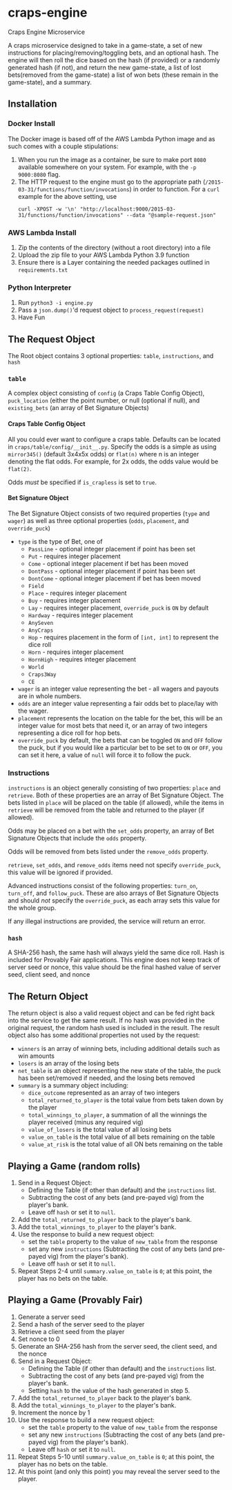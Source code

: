# craps-engine

Craps Engine Microservice

A craps microservice designed to take in a game-state, a set of new instructions for placing/removing/toggling bets, and
an optional hash. The engine will then roll the dice based on the hash (if provided) or a randomly generated hash (if
not), and return the new game-state, a list of lost bets(removed from the game-state) a list of won bets (these remain
in the game-state), and a summary.

## Installation

### Docker Install

The Docker image is based off of the AWS Lambda Python image and as such comes with a couple stipulations:

1. When you run the image as a container, be sure to make port `8080` available somewhere on your system. For example,
   with the `-p 9000:8080` flag.
2. The HTTP request to the engine must go to the appropriate path (`/2015-03-31/functions/function/invocations`) in
   order to function. For a `curl` example for the above setting, use
    ```
    curl -XPOST -w '\n' "http://localhost:9000/2015-03-31/functions/function/invocations" --data "@sample-request.json"
    ```

### AWS Lambda Install

1. Zip the contents of the directory (without a root directory) into a file
2. Upload the zip file to your AWS Lambda Python 3.9 function
3. Ensure there is a Layer containing the needed packages outlined in `requirements.txt`

### Python Interpreter

1. Run `python3 -i engine.py`
2. Pass a `json.dump()`'d request object to `process_request(request)`
3. Have Fun

## The Request Object

The Root object contains 3 optional properties: `table`, `instructions`, and `hash`

### `table`

A complex object consisting of `config` (a Craps Table Config Object), `puck_location` (either the point number, or
null (optional if null), and `existing_bets` (an array of Bet Signature Objects)

#### Craps Table Config Object

All you could ever want to configure a craps table.
Defaults can be located in `craps/table/config/__init__.py`.
Specify the odds is a simple as using `mirror345()` (default 3x4x5x odds) or `flat(n)` where n is an integer denoting
the flat odds.
For example, for 2x odds, the odds value would be `flat(2)`.

Odds _must_ be specified if `is_crapless` is set to `true`.

#### Bet Signature Object

The Bet Signature Object consists of two required properties (`type` and `wager`) as well as three optional
properties (`odds`, `placement`, and `override_puck`)

- `type` is the type of Bet, one of
    - `PassLine` - optional integer placement if point has been set
    - `Put` - requires integer placement
    - `Come` - optional integer placement if bet has been moved
    - `DontPass` - optional integer placement if point has been set
    - `DontCome` - optional integer placement if bet has been moved
    - `Field`
    - `Place` - requires integer placement
    - `Buy` - requires integer placement
    - `Lay` - requires integer placement, `override_puck` is `ON` by default
    - `Hardway` - requires integer placement
    - `AnySeven`
    - `AnyCraps`
    - `Hop` - requires placement in the form of `[int, int]` to represent the dice roll
    - `Horn` - requires integer placement
    - `HornHigh` - requires integer placement
    - `World`
    - `Craps3Way`
    - `CE`
- `wager` is an integer value representing the bet - all wagers and payouts are in whole numbers.
- `odds` are an integer value representing a fair odds bet to place/lay with the wager.
- `placement` represents the location on the table for the bet, this will be an integer value for most bets that need
  it, or an array of two integers representing a dice roll for hop bets.
- `override_puck` by default, the bets that can be toggled `ON` and `OFF` follow the puck, but if you would like a
  particular bet to be set to `ON` or `OFF`, you can set it here, a value of `null` will force it to follow the puck.

### Instructions

`instructions` is an object generally consisting of two properties: `place` and `retrieve`. Both of these properties are
an array of Bet Signature Object. The bets listed in `place` will be placed on the table (if allowed), while the items
in `retrieve` will be removed from the table and returned to the player (if allowed).

Odds may be placed on a bet with the `set_odds` property, an array of Bet Signature Objects that include the `odds`
property.

Odds will be removed from bets listed under the `remove_odds` property.

`retrieve`, `set_odds`, and `remove_odds` items need not specify `override_puck`, this value will be ignored if
provided.

Advanced instructions consist of the following properties: `turn_on`, `turn_off`, and `follow_puck`. These are also
arrays of Bet Signature Objects and should _not_ specify the `override_puck`, as each array sets this value for the
whole
group.

If any illegal instructions are provided, the service will return an error.

### `hash`

A SHA-256 hash, the same hash will always yield the same dice roll. Hash is included for Provably Fair applications.
This engine does not keep track of server seed or nonce, this value should be the final hashed value of server seed,
client seed, and nonce

## The Return Object

The return object is also a valid request object and can be fed right back into the service to get the same result.
If no hash was provided in the original request, the random hash used is included in the result.
The result object also has some additional properties not used by the request:

- `winners` is an array of winning bets, including additional details such as win amounts
- `losers` is an array of the losing bets
- `net_table` is an object representing the new state of the table, the puck has been set/removed if needed, and the
  losing bets removed
- `summary` is a summary object including:
    - `dice_outcome` represented as an array of two integers
    - `total_returned_to_player` is the total value from bets taken down by the player
    - `total_winnings_to_player`, a summation of all the winnings the player received (minus any required vig)
    - `value_of_losers` is the total value of all losing bets
    - `value_on_table` is the total value of all bets remaining on the table
    - `value_at_risk` is the total value of all ON bets remaining on the table

## Playing a Game (random rolls)

1. Send in a Request Object:
    - Defining the Table (if other than default) and the `instructions` list.
    - Subtracting the cost of any bets (and pre-payed vig) from the player's bank.
    - Leave off `hash` or set it to `null`.
2. Add the `total_returned_to_player` back to the player's bank.
3. Add the `total_winnings_to_player` to the player's bank.
4. Use the response to build a new request object:
    - set the `table` property to the value of `new_table` from the response
    - set any new `instructions` (Subtracting the cost of any bets (and pre-payed vig) from the player's bank).
    - Leave off `hash` or set it to `null`.
5. Repeat Steps 2-4 until `summary.value_on_table` is `0`; at this point, the player has no bets on the table.

## Playing a Game (Provably Fair)

1. Generate a server seed
2. Send a hash of the server seed to the player
3. Retrieve a client seed from the player
4. Set nonce to 0
5. Generate an SHA-256 hash from the server seed, the client seed, and the nonce
6. Send in a Request Object:
    - Defining the Table (if other than default) and the `instructions` list.
    - Subtracting the cost of any bets (and pre-payed vig) from the player's bank.
    - Setting `hash` to the value of the hash generated in step 5.
7. Add the `total_returned_to_player` back to the player's bank.
8. Add the `total_winnings_to_player` to the player's bank.
9. Increment the nonce by 1
10. Use the response to build a new request object:
    - set the `table` property to the value of `new_table` from the response
    - set any new `instructions` (Subtracting the cost of any bets (and pre-payed vig) from the player's bank).
    - Leave off `hash` or set it to `null`.
11. Repeat Steps 5-10 until `summary.value_on_table` is `0`; at this point, the player has no bets on the table.
12. At this point (and only this point) you may reveal the server seed to the player.
